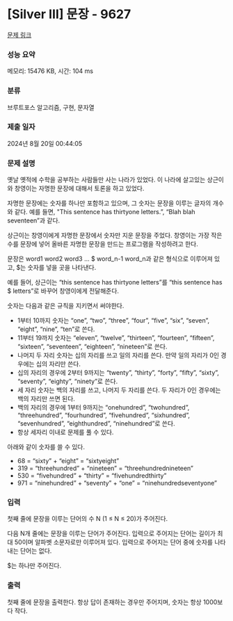 # [Silver III] 문장 - 9627 

[문제 링크](https://www.acmicpc.net/problem/9627) 

### 성능 요약

메모리: 15476 KB, 시간: 104 ms

### 분류

브루트포스 알고리즘, 구현, 문자열

### 제출 일자

2024년 8월 20일 00:44:05

### 문제 설명

<p>옛날 옛적에 수학을 공부하는 사람들만 사는 나라가 있었다. 이 나라에 살고있는 상근이와 창영이는 자명한 문장에 대해서 토론을 하고 있었다.</p>

<p>자명한 문장에는 숫자를 하나만 포함하고 있으며, 그 숫자는 문장을 이루는 글자의 개수와 같다. 예를 들면, "This sentence has thirtyone letters.”, “Blah blah seventeen”과 같다.</p>

<p>상근이는 창영이에게 자명한 문장에서 숫자만 지운 문장을 주었다. 창영이는 가장 작은 수를 문장에 넣어 올바른 자명한 문장을 만드는 프로그램을 작성하려고 한다.</p>

<p>문장은 word1 word2 word3 ... <span>$</span> word_n-1 word_n과 같은 형식으로 이루어져 있고, <span>$</span>는 숫자를 넣을 곳을 나타낸다.</p>

<p>예를 들어, 상근이는 “this sentence has thirtyone letters”를 “this sentence has <span>$</span> letters”로 바꾸어 창영이에게 전달해준다.</p>

<p>숫자는 다음과 같은 규칙을 지키면서 써야한다.</p>

<ul>
	<li>1부터 10까지 숫자는 “one”, “two”, “three”, “four”, “five”, “six”, “seven”, “eight”, “nine”, “ten”로 쓴다.</li>
	<li>11부터 19까지 숫자는 “eleven”, “twelve”, “thirteen”, “fourteen”, “fifteen”, “sixteen”, “seventeen”, “eighteen”, “nineteen”로 쓴다.</li>
	<li>나머지 두 자리 숫자는 십의 자리를 쓰고 일의 자리를 쓴다. 만약 일의 자리가 0인 경우에는 십의 자리만 쓴다.</li>
	<li>십의 자리의 경우에 2부터 9까지는 “twenty”, “thirty”, “forty”, “fifty”, “sixty”, “seventy”, “eighty”, “ninety”로 쓴다.</li>
	<li>세 자리 숫자는 백의 자리를 쓰고, 나머지 두 자리를 쓴다. 두 자리가 0인 경우에는 백의 자리만 쓰면 된다.</li>
	<li>백의 자리의 경우에 1부터 9까지는 “onehundred”, “twohundred”, “threehundred”, “fourhundred”, “fivehundred”, “sixhundred”, “sevenhundred”, “eighthundred”, “ninehundred”로 쓴다.</li>
	<li>항상 세자리 이내로 문제를 풀 수 있다.</li>
</ul>

<p>아래와 같이 숫자를 쓸 수 있다.</p>

<ul>
	<li>68 = “sixty” + “eight” = “sixtyeight” </li>
	<li>319 = “threehundred” + “nineteen” = “threehundrednineteen” </li>
	<li>530 = “fivehundred” + “thirty” = “fivehundredthirty” </li>
	<li>971 = “ninehundred” + “seventy” + “one” = “ninehundredseventyone”</li>
</ul>

### 입력 

 <p>첫째 줄에 문장을 이루는 단어의 수 N (1 ≤ N ≤ 20)가 주어진다.</p>

<p>다음 N개 줄에는 문장을 이루는 단어가 주어진다. 입력으로 주어지는 단어는 길이가 최대 50이며 알파벳 소문자로만 이루어져 있다. 입력으로 주어지는 단어 중에 숫자를 나타내는 단어는 없다.</p>

<p><span>$</span>는 하나만 주어진다.</p>

### 출력 

 <p>첫째 줄에 문장을 출력한다. 항상 답이 존재하는 경우만 주어지며, 숫자는 항상 1000보다 작다.</p>

